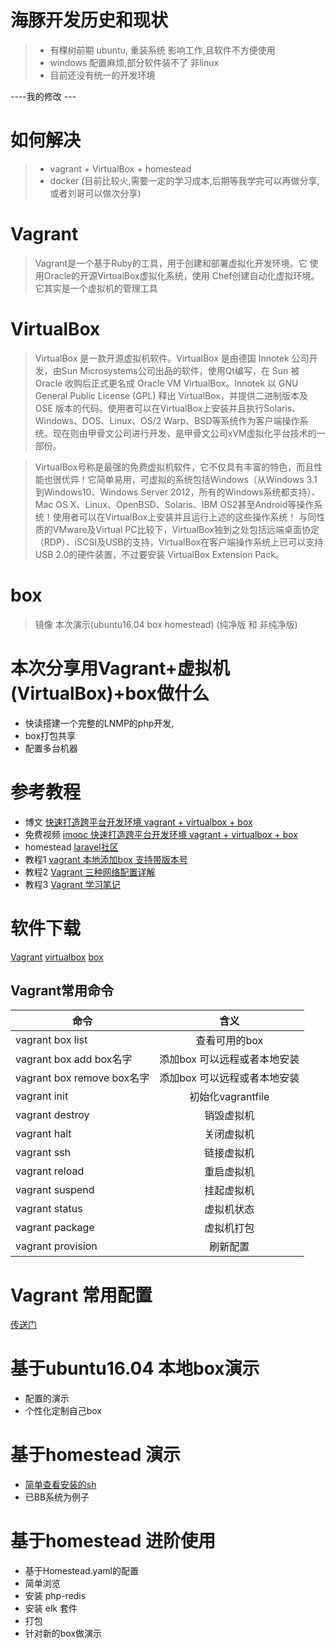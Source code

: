 海豚开发历史和现状
===============
>*   有棵树前期 ubuntu, 重装系统 影响工作,且软件不方便使用
>*   windows 配置麻烦,部分软件装不了 非linux
>*   目前还没有统一的开发环境

----我的修改 ---

如何解决
===============
>*   vagrant +  VirtualBox + homestead
>*   docker (目前比较火,需要一定的学习成本,后期等我学完可以再做分享,或者刘哥可以做次分享)


Vagrant 
============
>Vagrant是一个基于Ruby的工具，用于创建和部署虚拟化开发环境。它 使用Oracle的开源VirtualBox虚拟化系统，使用 Chef创建自动化虚拟环境。
>它其实是一个虚拟机的管理工具

VirtualBox
===============
>VirtualBox 是一款开源虚拟机软件。VirtualBox 是由德国 Innotek 公司开发，由Sun Microsystems公司出品的软件，使用Qt编写，在 Sun 被 Oracle 收购后正式更名成 Oracle VM VirtualBox。Innotek 以 GNU General Public License (GPL) 释出 VirtualBox，并提供二进制版本及 OSE 版本的代码。使用者可以在VirtualBox上安装并且执行Solaris、Windows、DOS、Linux、OS/2 Warp、BSD等系统作为客户端操作系统。现在则由甲骨文公司进行开发，是甲骨文公司xVM虚拟化平台技术的一部份。

>VirtualBox号称是最强的免费虚拟机软件，它不仅具有丰富的特色，而且性能也很优异！它简单易用，可虚拟的系统包括Windows（从Windows 3.1到Windows10、Windows Server 2012，所有的Windows系统都支持）、Mac OS X、Linux、OpenBSD、Solaris、IBM OS2甚至Android等操作系统！使用者可以在VirtualBox上安装并且运行上述的这些操作系统！ 与同性质的VMware及Virtual PC比较下，VirtualBox独到之处包括远端桌面协定（RDP）、iSCSI及USB的支持，VirtualBox在客户端操作系统上已可以支持USB 2.0的硬件装置，不过要安装 VirtualBox Extension Pack。


box
=============
>镜像  本次演示(ubuntu16.04 box homestead)  (纯净版 和 非纯净版)


本次分享用Vagrant+虚拟机(VirtualBox)+box做什么
========================
*   快读搭建一个完整的LNMP的php开发,
*   box打包共享
*   配置多台机器

参考教程
===========

*    博文 [快速打造跨平台开发环境 vagrant + virtualbox + box](http://www.54php.cn/default/26.html)
*    免费视频 [imooc 快速打造跨平台开发环境 vagrant + virtualbox + box](http://www.imooc.com/learn/805)
*    homestead [laravel社区](https://d.laravel-china.org/docs/5.5/homestead)
*    教程1 [vagrant 本地添加box 支持带版本号](http://www.cnblogs.com/fengchi/p/6879389.html)
*    教程2 [Vagrant 三种网络配置详解](http://www.7ysh.com/?p=26)
*    教程3 [Vagrant 学习笔记](http://blog.csdn.net/54powerman/article/details/50676320)



软件下载
========
[Vagrant](https://www.vagrantup.com/downloads.html)
[virtualbox](https://www.virtualbox.org/wiki/Downloads)
[box](https://app.vagrantup.com/boxes/search)






Vagrant常用命令
--------------
| 命令        | 含义           |
| ------------- |:-------------:|
| vagrant box list |查看可用的box|
| vagrant box add  box名字 | 添加box 可以远程或者本地安装 |
| vagrant box remove  box名字 | 添加box 可以远程或者本地安装 |
| vagrant init  | 初始化vagrantfile|
| vagrant destroy  | 销毁虚拟机|
| vagrant halt  | 关闭虚拟机|
| vagrant ssh  | 链接虚拟机|
| vagrant reload  | 重启虚拟机|
| vagrant suspend  | 挂起虚拟机|
| vagrant status  |  虚拟机状态|
| vagrant package  |  虚拟机打包|
|vagrant provision | 刷新配置|


Vagrant 常用配置
===============
[传送门](https://github.com/springlee/vagrant/blob/master/Vagrantfile)


基于ubuntu16.04 本地box演示
=========================
*   配置的演示
*   个性化定制自己box



基于homestead 演示 
============================

*   [简单查看安装的sh](https://github.com/laravel/settler/blob/master/scripts/provision.sh)
*   已BB系统为例子 





基于homestead 进阶使用
===================================
*   基于Homestead.yaml的配置
*   简单浏览
*   安装 php-redis
*   安装 elk 套件
*   打包
*   针对新的box做演示 






































   














